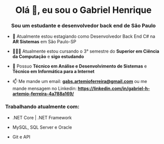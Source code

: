 <h1 align="center">Olá 👋, eu sou o Gabriel Henrique</h1>
<h3 align="center">Sou um estudante e desenvolvedor back end de São Paulo</h3>

- 🔭 Atualmente estou estagiando como Desenvolvedor Back End C# na **AR Sistemas** em São Paulo-SP

- 👨🏼‍💻 Atualmente estou cursando o 3° semestre do **Superior em Ciência da Computação** e **sigo estudando**

- 👨 Possuo **Técnico em Análise e Desenvolvimento de Sistemas** e **Técnico em Informática para a Internet**

- 📫 Me mande um email: **gabs.artemioferreira@gmail.com** ou me mande mensagem no Linkedin: **https://linkedin.com/in/gabriel-h-artemio-ferreira-4a788a169/**

<h3 align="left">Trabalhando atualmente com:</h3>

- .NET Core | .NET Framework

- MySQL, SQL Server e Oracle

- Git e API
